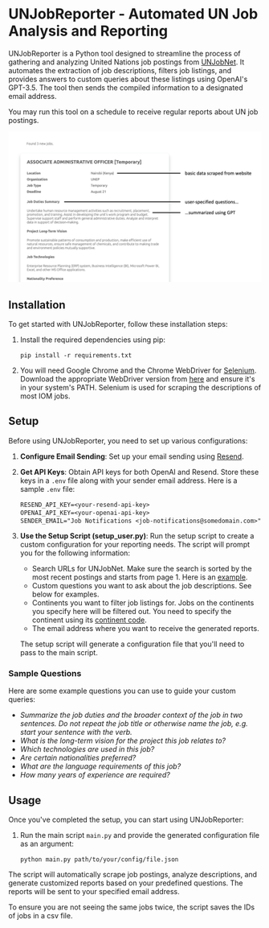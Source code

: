 # UNJobReporter - Automated UN Job Analysis and Reporting

UNJobReporter is a Python tool designed to streamline the process of gathering and analyzing United Nations job postings from [UNJobNet](https://www.unjobnet.org). It automates the extraction of job descriptions, filters job listings, and provides answers to custom queries about these listings using OpenAI's GPT-3.5. The tool then sends the compiled information to a designated email address.

You may run this tool on a schedule to receive regular reports about UN job postings.

![Sample Email Screenshot](readme_image/sample_email.png)

## Installation

To get started with UNJobReporter, follow these installation steps:

1. Install the required dependencies using pip:
   ```
   pip install -r requirements.txt
   ```

2. You will need Google Chrome and the Chrome WebDriver for [Selenium](https://pypi.org/project/selenium/). Download the appropriate WebDriver version from [here](https://googlechromelabs.github.io/chrome-for-testing/) and ensure it's in your system's PATH. Selenium is used for scraping the descriptions of most IOM jobs.

## Setup

Before using UNJobReporter, you need to set up various configurations:

1. **Configure Email Sending**:
   Set up your email sending using [Resend](https://resend.com/overview).

2. **Get API Keys**:
   Obtain API keys for both OpenAI and Resend. Store these keys in a `.env` file along with your sender email address. Here is a sample `.env` file:
    ```
    RESEND_API_KEY=<your-resend-api-key>
    OPENAI_API_KEY=<your-openai-api-key>
    SENDER_EMAIL="Job Notifications <job-notifications@somedomain.com>"
    ```

3. **Use the Setup Script (setup_user.py)**:
   Run the setup script to create a custom configuration for your reporting needs. The script will prompt you for the following information:
   - Search URLs for UNJobNet. Make sure the search is sorted by the most recent postings and starts from page 1. Here is an [example](https://www.unjobnet.org/jobs?occupations%5B0%5D=6&levels%5B0%5D=Entry+Professional&keywords=&locations%5B0%5D=&orderby=recent&page=1).
   - Custom questions you want to ask about the job descriptions. See below for examples.
   - Continents you want to filter job listings for. Jobs on the continents you specify here will be filtered out. You need to specify the continent using its [continent code](https://country-code.cl).
   - The email address where you want to receive the generated reports.

   The setup script will generate a configuration file that you'll need to pass to the main script.

### Sample Questions

Here are some example questions you can use to guide your custom queries:

- _Summarize the job duties and the broader context of the job in two sentences. Do not repeat the job title or otherwise name the job, e.g. start your sentence with the verb._
- _What is the long-term vision for the project this job relates to?_
- _Which technologies are used in this job?_
- _Are certain nationalities preferred?_
- _What are the language requirements of this job?_
- _How many years of experience are required?_

## Usage

Once you've completed the setup, you can start using UNJobReporter:

1. Run the main script `main.py` and provide the generated configuration file as an argument:
   ```
   python main.py path/to/your/config/file.json
   ```

The script will automatically scrape job postings, analyze descriptions, and generate customized reports based on your predefined questions. The reports will be sent to your specified email address.

To ensure you are not seeing the same jobs twice, the script saves the IDs of jobs in a csv file.